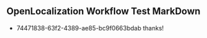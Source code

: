 ## OpenLocalization Workflow Test MarkDown
* 74471838-63f2-4389-ae85-bc9f0663bdab thanks!

<!--HONumber=Jul16_HO5-->


